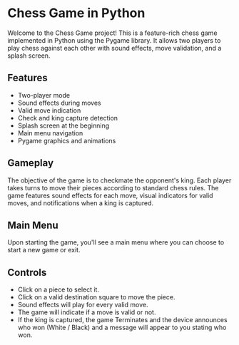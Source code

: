 # Chess Game in Python

Welcome to the Chess Game project! This is a feature-rich chess game implemented in Python using the Pygame library. It allows two players to play chess against each other with sound effects, move validation, and a splash screen.


## Features

- Two-player mode
- Sound effects during moves
- Valid move indication
- Check and king capture detection
- Splash screen at the beginning
- Main menu navigation
- Pygame graphics and animations

## Gameplay
The objective of the game is to checkmate the opponent's king. Each player takes turns to move their pieces according to standard chess rules. The game features sound effects for each move, visual indicators for valid moves, and notifications when a king is captured.

## Main Menu
Upon starting the game, you'll see a main menu where you can choose to start a new game or exit.

## Controls
- Click on a piece to select it.
- Click on a valid destination square to move the piece.
- Sound effects will play for every valid move.
- The game will indicate if a move is valid or not.
- If the king is captured, the game Terminates and the device announces who won (White / Black) and a message will appear to you stating who won.